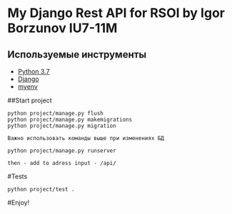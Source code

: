 # My Django Rest API for RSOI by Igor Borzunov IU7-11M

## Используемые инструменты
* [Python 3.7](https://www.python.org/download/releases/3.0/)
* [Django](http://www.django-rest-framework.org)
* [myenv](https://pypi.org/project/myenv/)


##Start project  

```
python project/manage.py flush
python project/manage.py makemigrations
python project/manage.py migration

Важно использовать команды выше при изменениях БД

python project/manage.py runserver

then - add to adress input - /api/ 
```

#Tests
```
python project/test .
```

#Enjoy!
